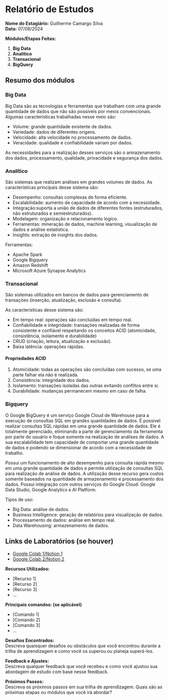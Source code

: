 # Relatório de Estudos

**Nome do Estagiário:** Guilherme Camargo Silva  
**Data:** 07/08/2024

**Módulos/Etapas Feitas:**  
1. **Big Data**
2. **Analítico**
3. **Transacional** 
4. **BigQuery**

## Resumo dos módulos 

### Big Data

Big Data são as tecnologias e ferramentas que trabalham com uma grande quantidade de dados que não são possíveis por meios convencionais. Algumas características trabalhadas nesse meio são:
- Volume: grande quantidade existente de dados.
- Variedade: dados de diferentes origens.
- Velocidade: alta velocidade no processamento de dados.
- Veracidade: qualidade e confiabilidade variam por dados.

As necessidades para a realização desses serviços são o armazenamento dos dados, processamento, qualidade, privacidade e segurança dos dados.

### Analítico

São sistemas que realizam análises em grandes volumes de dados. As características principais desse sistema são:
 - Desempenho: consultas complexas de forma eficiente.
 - Escalabilidade: aumento de capacidade de acordo com a necessidade.
 - Integração:suporta a união de dados de diferentes fontes (estruturados, não estruturados e semiestruturados).
 - Modelagem: organização e relacionamento lógico.
 - Ferramentas: mineração de dados, machine learning, visualização de dados e análise estatística.
 - Insights: extração de insights dos dados.

 Ferramentas:

 - Apache Spark
 - Google Bigquery
 - Amazon Redshift
 - Microsoft Azure Synapse Analytics

### Transacional

 São sistemas utilizados em bancos de dados para gerenciamento de transações (inserção, atualização, exclusão e consulta).

As características desse sistema são:
- Em tempo real: operações são concluídas em tempo real.
- Confiabilidade e integridade: transações realizadas de forma consistente e confiável respeitando os conceitos ACID (atomicidade, consistência, isolamento e durabilidade)
- CRUD (criação, leitura, atualização e exclusão).
- Baixa latência: operações rápidas.

#### Propriedades ACID

1. Atomicidade: todas as operações são concluídas com sucesso, se uma parte falhar ela não é realizada.
2. Consistência: integridade dos dados.
3. Isolamento: transações isoladas das outras evitando conflitos entre si.
4. Durabilidade: mudanças permanecem mesmo em caso de falha.

### Bigquery

O Google BigQuery é um serviço Google Cloud de Warehouse para a execução de consultas SQL em grandes quantidades de dados. É possível realizar consultas SQL rápidas em uma grande quantidade de dados. Ele é totalmente gerenciado, eliminando a parte de gerenciamento da ferramenta por parte do usuário e foque somente na realização de análises de dados. A sua escalabilidade tem capacidade de comportar uma grande quantidade de dados e podendo se dimensionar de acordo com a necessidade de trabalho.

Possui um funcionamento de alto desempenho para consulta rápida mesmo em uma grande quantidade de dados e permite utilização de consultas SQL para realização de análise de dados. A utilização desse recurso gera custos somente baseados na quantidade de armazenamento e processamento dos dados. Possui integração com outros serviços do Google Cloud: Google Data Studio, Google Analytics e AI Platform.

Tipos de uso:
- Big Data: análise de dados.
- Business Intelligence: geração de relatórios para visualização de dados.
- Processamento de dados: análise em tempo real.
- Data Warehousing: armazenamento de dados.

## Links de Laboratórios (se houver)

- [Google Colab 1/Notion 1](URL_do_Lab_1)
- [Google Colab 2/Notion 2](URL_do_Lab_2)


**Recursos Utilizados:**  
- [Recurso 1]
- [Recurso 2]
- [Recurso 3]
- ...

**Principais comandos: (se aplicável)**  
- [Comando 1]
- [Comando 2]
- [Comando 3]
- ...

**Desafios Encontrados:**  
Descreva quaisquer desafios ou obstáculos que você encontrou durante a trilha de aprendizagem e como você os superou ou planeja superá-los.

**Feedback e Ajustes:**  
Descreva qualquer feedback que você recebeu e como você ajustou sua abordagem de estudo com base nesse feedback.

**Próximos Passos:**  
Descreva os próximos passos em sua trilha de aprendizagem. Quais são as próximas etapas ou módulos que você irá abordar?